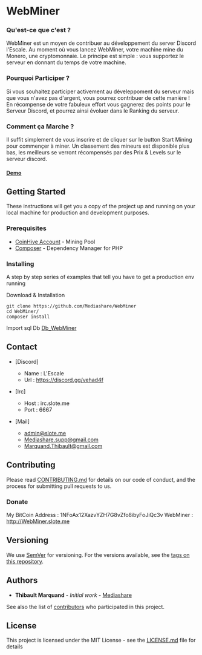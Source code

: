 # WebMiner

### Qu'est-ce que c'est ?
WebMiner est un moyen de contribuer au développement du server Discord l'Escale. Au moment où vous lancez WebMiner, votre machine mine du Monero, une cryptomonnaie. Le principe est simple : vous supportez le serveur en donnant du temps de votre machine.

### Pourquoi Participer ?

Si vous souhaitez participer activement au déveleppoment du serveur mais que vous n'avez pas d'argent, vous pourrez contribuer de cette manière ! En récompense de votre fabuleux effort vous gagnerez des points pour le Serveur Discord, et pourrez ainsi évoluer dans le Ranking du serveur.

### Comment ça Marche ?

Il suffit simplement de vous inscrire et de cliquer sur le button Start Mining pour commençer à miner. Un classement des mineurs est disponible plus bas, les meilleurs se verront récompensés par des Prix & Levels sur le serveur discord.

#### [Demo](http://webminer.slote.me)

## Getting Started

These instructions will get you a copy of the project up and running on your local machine for production and development purposes.

### Prerequisites

* [CoinHive Account](coinhive.com/) - Mining Pool
* [Composer](https://getcomposer.org/) - Dependency Manager for PHP

### Installing

A step by step series of examples that tell you have to get a production env running

Download & Installation


```
git clone https://github.com/Mediashare/WebMiner
cd WebMiner/
composer install
```
Import sql Db [Db_WebMiner](web/Db_WebMiner)


## Contact
* [Discord]
  * Name : L'Escale
  * Url : https://discord.gg/vehad4f

* [Irc]
  * Host : irc.slote.me
  * Port : 6667

* [Mail]
  * admin@slote.me
  * Mediashare.supp@gmail.com
  * Marquand.Thibault@gmail.com

## Contributing

Please read [CONTRIBUTING.md](CONTRIBUTING.md) for details on our code of conduct, and the process for submitting pull requests to us.

### Donate
My BitCoin Address : 1NFoAx12XazvYZH7G8vZfo8ibyFoJiQc3v
WebMiner : http://WebMiner.slote.me

## Versioning

We use [SemVer](http://semver.org/) for versioning. For the versions available, see the [tags on this repository](https://github.com/your/project/tags). 

## Authors

* **Thibault Marquand** - *Initial work* - [Mediashare](https://github.com/Mediashare)

See also the list of [contributors](https://github.com/Mediashare/BiTrade/graphs/contributors) who participated in this project.

## License

This project is licensed under the MIT License - see the [LICENSE.md](LICENSE.md) file for details
